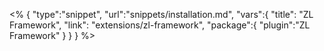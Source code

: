 <% {
	"type":"snippet", "url":"snippets/installation.md", "vars":{
		"title": "ZL Framework",
		"link": "extensions\/zl-framework",
		"package":{
			"plugin":"ZL Framework"
		}
	}
} %>